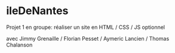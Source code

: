 # ileDeNantes
Projet 1 en groupe: réaliser un site en HTML / CSS / JS optionnel

avec Jimmy Grenaille / Florian Pesset / Aymeric Lancien / Thomas Chalanson
